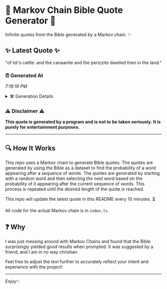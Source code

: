 # 📖 Markov Chain Bible Quote Generator 📖

Infinite quotes from the Bible generated by a Markov chain. ✨

## ✨ Latest Quote ✨
"of lot's cattle: and the canaanite and the perizzite dwelled then in the land."

### ⏰ Generated At
*7:19:19 PM*

<details>
    <summary>🛠️ Generation Details</summary>
    <p>
        <strong>🌱 Seed:</strong> of<br>
        <strong>🔄 Iterations:</strong> 13<br>
        <strong>📜 Context History:</strong><br>[ of ]: lot's<br>[ of, lot's ]: cattle:<br>[ of, lot's, cattle: ]: and<br>[ of, lot's, cattle:, and ]: the<br>[ of, lot's, cattle:, and, the ]: canaanite<br>[ of, lot's, cattle:, and, the, canaanite ]: and<br>[ lot's, cattle:, and, the, canaanite, and ]: the<br>[ cattle:, and, the, canaanite, and, the ]: perizzite<br>[ and, the, canaanite, and, the, perizzite ]: dwelled<br>[ the, canaanite, and, the, perizzite, dwelled ]: then<br>[ canaanite, and, the, perizzite, dwelled, then ]: in<br>[ and, the, perizzite, dwelled, then, in ]: the<br>[ the, perizzite, dwelled, then, in, the ]: land.<br>
    </p>
</details>

### ⚠️ Disclaimer ⚠️
**This quote is generated by a program and is not to be taken seriously. It is purely for entertainment purposes.**

---

## 🔍 How It Works

This repo uses a Markov chain to generate Bible quotes. The quotes are generated by using the Bible as a dataset to find the probability of a word appearing after a sequence of words. The quotes are generated by starting with a random word and then selecting the next word based on the probability of it appearing after the current sequence of words. This process is repeated until the desired length of the quote is reached.

This repo will update the latest quote in this README every 10 minutes. ⏳

All code for the actual Markov chain is in `index.ts`.

## ❓ Why

I was just messing around with Markov Chains and found that the Bible surprisingly yielded good results when prompted. 
It was suggested by a friend, and I am in no way christian.

Feel free to adjust the text further to accurately reflect your intent and experience with the project!

---

*Enjoy*✨
